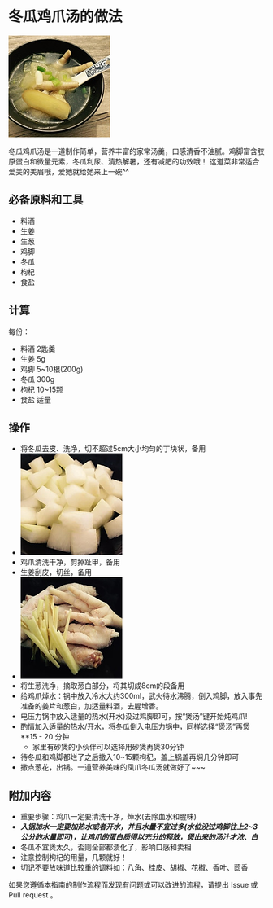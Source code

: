 # 冬瓜鸡爪汤的做法

![示例菜成品](./营养美味的冬瓜鸡爪汤.jpg)

冬瓜鸡爪汤是一道制作简单，营养丰富的家常汤羹，口感清香不油腻。鸡脚富含胶原蛋白和微量元素，冬瓜利尿、清热解暑，还有减肥的功效哦！
这道菜非常适合爱美的美眉哦，爱她就给她来上一碗^^

## 必备原料和工具

* 料酒
* 生姜
* 生葱
* 鸡脚
* 冬瓜
* 枸杞
* 食盐

## 计算

每份：
- 料酒 2匙羹   
- 生姜 5g
- 鸡脚 5~10根(200g)
- 冬瓜 300g
- 枸杞 10~15颗
- 食盐 适量

## 操作

- 将冬瓜去皮、洗净，切不超过5cm大小均匀的丁块状，备用
- ![处理好的冬瓜](./冬瓜切片.jpg)
- 鸡爪清洗干净，剪掉趾甲，备用
- 生姜刮皮，切丝，备用
- ![处理好的鸡爪](./清洗干净剁好的鸡爪.jpg)
- 将生葱洗净，摘取葱白部分，将其切成8cm的段备用
- 给鸡爪焯水：锅中放入冷水大约300ml，武火待水沸腾，倒入鸡脚，放入事先准备的姜片和葱白，加适量料酒，去腥增香。
- 电压力锅中放入适量的热水(开水)没过鸡脚即可，按“煲汤”键开始炖鸡爪!
- 酌情加入适量的热水/开水，将冬瓜倒入电压力锅中，同样选择“煲汤”再煲**15 - 20 分钟
  - 家里有砂煲的小伙伴可以选择用砂煲再煲30分钟
- 待冬瓜和鸡脚都烂了之后撒入10~15颗枸杞，盖上锅盖再焖几分钟即可
- 撒点葱花，出锅。一道营养美味的凤爪冬瓜汤就做好了~~~

## 附加内容

- 重要步骤：鸡爪一定要清洗干净，焯水(去除血水和腥味)
- ***入锅加水一定要加热水或者开水，并且水量不宜过多(水位没过鸡脚往上2~3公分的水量即可)，让鸡爪的蛋白质得以充分的释放，煲出来的汤汁才浓、白***
- 冬瓜不宜煲太久，否则全部都溃化了，影响口感和卖相
- 注意控制枸杞的用量，几颗就好！
- 切记不要放味道比较重的调料如：八角、桂皮、胡椒、花椒、香叶、茴香

如果您遵循本指南的制作流程而发现有问题或可以改进的流程，请提出 Issue 或 Pull request 。

